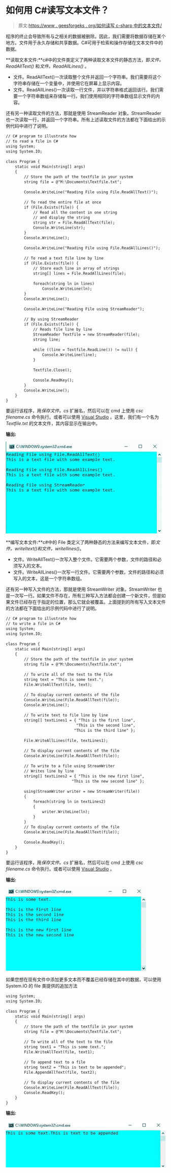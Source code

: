 # 如何用 C#读写文本文件？

> 原文:[https://www . geesforgeks . org/如何读写 c-sharp 中的文本文件/](https://www.geeksforgeeks.org/how-to-read-and-write-a-text-file-in-c-sharp/)

程序的终止会导致所有与之相关的数据被删除。因此，我们需要将数据存储在某个地方。文件用于永久存储和共享数据。C#可用于检索和操作存储在文本文件中的数据。

**读取文本文件:**c#中的文件类定义了两种读取文本文件的静态方法，即*文件。ReadAllText()* 和*文件。ReadAllLines()* 。

*   文件。ReadAllText()一次读取整个文件并返回一个字符串。我们需要将这个字符串存储在一个变量中，并使用它在屏幕上显示内容。
*   文件。ReadAllLines()一次读取一行文件，并以字符串格式返回该行。我们需要一个字符串数组来存储每一行。我们使用相同的字符串数组显示文件的内容。

还有另一种读取文件的方法，那就是使用 StreamReader 对象。StreamReader 也一次读取一行，并返回一个字符串。所有上述读取文件的方法都在下面给出的示例代码中进行了说明。

```
// C# program to illustrate how 
// to read a file in C#
using System;
using System.IO;

class Program {
    static void Main(string[] args)
    {
        // Store the path of the textfile in your system
        string file = @"M:\Documents\Textfile.txt";

        Console.WriteLine("Reading File using File.ReadAllText()");

        // To read the entire file at once
        if (File.Exists(file)) {
            // Read all the content in one string
            // and display the string
            string str = File.ReadAllText(file);
            Console.WriteLine(str);
        }
        Console.WriteLine();

        Console.WriteLine("Reading File using File.ReadAllLines()");

        // To read a text file line by line
        if (File.Exists(file)) {
            // Store each line in array of strings
            string[] lines = File.ReadAllLines(file);

            foreach(string ln in lines)
                Console.WriteLine(ln);
        }
        Console.WriteLine();

        Console.WriteLine("Reading File using StreamReader");

        // By using StreamReader
        if (File.Exists(file)) {
            // Reads file line by line
            StreamReader Textfile = new StreamReader(file);
            string line;

            while ((line = Textfile.ReadLine()) != null) {
                Console.WriteLine(line);
            }

            Textfile.Close();

            Console.ReadKey();
        }
        Console.WriteLine();
    }
}
```

要运行该程序，用*保存文件。cs* 扩展名，然后可以在 cmd 上使用 *csc filename.cs* 命令执行。或者可以使用 [Visual Studio](https://www.geeksforgeeks.org/how-to-install-and-setup-visual-studio-for-c-sharp/) 。这里，我们有一个名为 *Textfile.txt* 的文本文件，其内容显示在输出中。

**输出:**

![reading text file in C#](img/4e55686570af4859c22c7fd8f50afc0d.png)

**编写文本文件:**c#中的 File 类定义了两种静态的方法来编写文本文件，即*文件。writeltext()*和*文件。writellines()*。

*   文件。WriteAllText()一次写入整个文件。它需要两个参数，文件的路径和必须写入的文本。
*   文件。WriteAllLines()一次写一行文件。它需要两个参数，文件的路径和必须写入的文本，这是一个字符串数组。

还有另一种写入文件的方法，那就是使用 StreamWriter 对象。StreamWriter 也是一次写一行。如果文件不存在，所有三种写入方法都会创建一个新文件，但是如果文件已经存在于指定的位置，那么它就会被覆盖。上面提到的所有写入文本文件的方法都在下面给出的示例代码中进行了说明。

```
// C# program to illustrate how 
// to write a file in C#
using System;
using System.IO;

class Program {
    static void Main(string[] args)
    {
        // Store the path of the textfile in your system
        string file = @"M:\Documents\Textfile.txt";

        // To write all of the text to the file
        string text = "This is some text.";
        File.WriteAllText(file, text);

        // To display current contents of the file
        Console.WriteLine(File.ReadAllText(file));
        Console.WriteLine();

        // To write text to file line by line
        string[] textLines1 = { "This is the first line", 
                               "This is the second line",
                              "This is the third line" };

        File.WriteAllLines(file, textLines1);

        // To display current contents of the file
        Console.WriteLine(File.ReadAllText(file));

        // To write to a file using StreamWriter
        // Writes line by line
        string[] textLines2 = { "This is the new first line",
                             "This is the new second line" };

        using(StreamWriter writer = new StreamWriter(file))
        {
            foreach(string ln in textLines2)
            {
                writer.WriteLine(ln);
            }
        }
        // To display current contents of the file
        Console.WriteLine(File.ReadAllText(file));

        Console.ReadKey();
    }
}
```

要运行该程序，用*保存文件。cs* 扩展名，然后可以在 cmd 上使用 *csc filename.cs* 命令执行。或者可以使用 [Visual Studio](https://www.geeksforgeeks.org/how-to-install-and-setup-visual-studio-for-c-sharp/) 。

**输出:**

![writing a file in C#](img/889f54b51196ac9fae9b1b73c974ffe6.png)

如果您想在现有文件中添加更多文本而不覆盖已经存储在其中的数据，可以使用 System.IO 的 file 类提供的追加方法

```
using System;
using System.IO;

class Program {
    static void Main(string[] args)
    {
        // Store the path of the textfile in your system
        string file = @"M:\Documents\Textfile.txt";

        // To write all of the text to the file
        string text1 = "This is some text.";
        File.WriteAllText(file, text1);

        // To append text to a file
        string text2 = "This is text to be appended";
        File.AppendAllText(file, text2);

        // To display current contents of the file
        Console.WriteLine(File.ReadAllText(file));
        Console.ReadKey();
    }
}
```

**输出:**

![appending text in a file in C#](img/17e7c8912375b6aa2b6dff39f74c8e68.png)